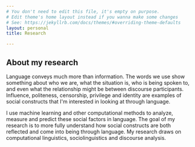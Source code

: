 ```yaml
---
# You don't need to edit this file, it's empty on purpose.
# Edit theme's home layout instead if you wanna make some changes
# See: https://jekyllrb.com/docs/themes/#overriding-theme-defaults
layout: personal
title: Research

---
```


## About my research

Language conveys much more than information. The words we use show something about who we are, what the situation is, who is being spoken to, and even what the relationship might be between discourse participants. Influence, politeness, censorship, privilege and identity are examples of social constructs that I'm interested in looking at through language.

I use machine learning and other computational methods to analyze, measure and predict these social factors in language. The goal of my research is to more fully understand how social constructs are both reflected and come into being through language. My research draws on computational linguistics, sociolinguistics and discourse analysis.
